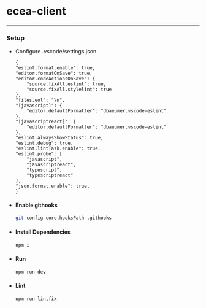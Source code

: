 # ecea-client
___


### Setup
* Configure .vscode/settings.json
    ```
   {
    "eslint.format.enable": true,
    "editor.formatOnSave": true,
    "editor.codeActionsOnSave": {
        "source.fixAll.eslint": true,
        "source.fixAll.stylelint": true
    },
    "files.eol": "\n",
    "[javascript]": {
        "editor.defaultFormatter": "dbaeumer.vscode-eslint"
    },
    "[javascriptreact]": {
        "editor.defaultFormatter": "dbaeumer.vscode-eslint"
    },
    "eslint.alwaysShowStatus": true,
    "eslint.debug": true,
    "eslint.lintTask.enable": true,
    "eslint.probe": [
        "javascript",
        "javascriptreact",
        "typescript",
        "typescriptreact"
    ],
    "json.format.enable": true,
    }
    ```

* #### Enable githooks
    ```sh
    git config core.hooksPath .githooks
    ```

* #### Install Dependencies
    ```sh
    npm i
    ``` 
* #### Run
    ``` sh
    npm run dev
    ```
* #### Lint
 
    ``` sh
    npm run lintfix
    ```  